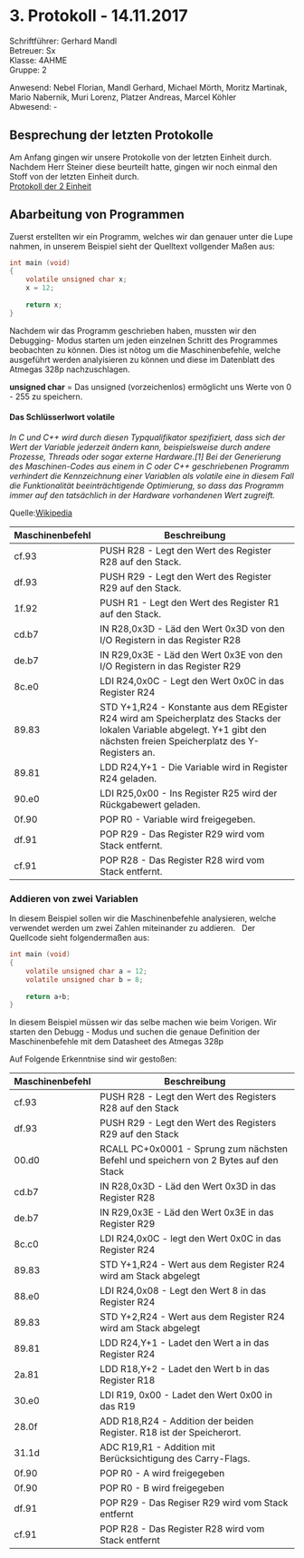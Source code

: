 # 3. Protokoll - 14.11.2017

Schriftführer: Gerhard Mandl  
Betreuer: Sx  
Klasse: 4AHME  
Gruppe: 2  

Anwesend: Nebel Florian, Mandl Gerhard, Michael Mörth, Moritz Martinak, Mario Nabernik, Muri Lorenz, Platzer Andreas, Marcel Köhler    
Abwesend: -

## Besprechung der letzten Protokolle
Am Anfang gingen wir unsere Protokolle von der letzten Einheit durch. Nachdem Herr Steiner diese beurteilt hatte, gingen wir noch einmal den Stoff von der letzten Einheit durch.  
[Protokoll der 2 Einheit](https://github.com/HTLMechatronics/m14-la1-sx/blob/mangem13/mangem13/2.Protokoll%20%207.11.2017.md)

## Abarbeitung von Programmen 
Zuerst erstellten wir ein Programm, welches wir dan genauer unter die Lupe nahmen, in unserem Beispiel sieht der Quelltext vollgender Maßen aus:  

```c
int main (void)
{
	volatile unsigned char x;
	x = 12;
	
	return x;
}
```
Nachdem wir das Programm geschrieben haben, mussten wir den Debugging- Modus starten um jeden einzelnen Schritt des Programmes beobachten zu können. Dies ist nötog um die Maschinenbefehle, welche ausgeführt werden analyisieren zu können und diese im Datenblatt des Atmegas 328p nachzuschlagen.  

__unsigned char__  = Das unsigned (vorzeichenlos) ermöglicht uns Werte von 0 - 255 zu speichern.  
   
#### Das Schlüsserlwort volatile 
*In C und C++ wird durch diesen Typqualifikator spezifiziert, dass sich der Wert der Variable jederzeit ändern kann, beispielsweise durch andere Prozesse, Threads oder sogar externe Hardware.[1] Bei der Generierung des Maschinen-Codes aus einem in C oder C++ geschriebenen Programm verhindert die Kennzeichnung einer Variablen als volatile eine in diesem Fall die Funktionalität beeinträchtigende Optimierung, so dass das Programm immer auf den tatsächlich in der Hardware vorhandenen Wert zugreift.*  

Quelle:[Wikipedia](https://de.wikipedia.org/wiki/Volatile_(Informatik))    


Maschinenbefehl | Beschreibung
--------------- | ------------
cf.93 | PUSH R28 - Legt den Wert des Register R28 auf den Stack.  
df.93 | PUSH R29 - Legt den Wert des Register R29 auf den Stack.  
1f.92 | PUSH R1 - Legt den Wert des Register R1 auf den Stack.  
cd.b7 | IN R28,0x3D - Läd den Wert 0x3D von den I/O Registern in das Register R28  
de.b7 | IN R29,0x3E - Läd den Wert 0x3E von den I/O Registern in das Register R29  
8c.e0 | LDI R24,0x0C - Legt den Wert 0x0C in das Register R24 
89.83 | STD Y+1,R24 - Konstante aus dem REgister R24 wird am Speicherplatz des Stacks der lokalen Variable abgelegt. Y+1 gibt den nächsten freien Speicherplatz des Y-Registers an.  
89.81 | LDD R24,Y+1 - Die Variable wird in Register R24 geladen.
90.e0 | LDI R25,0x00 - Ins Register R25 wird der Rückgabewert geladen.
0f.90 | POP R0 - Variable wird freigegeben.
df.91 | POP R29 - Das Register R29 wird vom Stack entfernt.
cf.91 | POP R28 - Das Register R28 wird vom Stack entfernt.


### Addieren von zwei Variablen
In diesem Beispiel sollen wir die Maschinenbefehle analysieren, welche verwendet werden um zwei Zahlen miteinander zu addieren.  
Der Quellcode sieht folgendermaßen aus:  
```c
int main (void)
{
	volatile unsigned char a = 12;
	volatile unsigned char b = 8;
	
	return a+b;
}
```
In diesem Beispiel müssen wir das selbe machen wie beim Vorigen. Wir starten den Debugg - Modus und suchen die genaue Definition der Maschinenbefehle mit dem Datasheet des Atmegas 328p 

Auf Folgende Erkenntnise sind wir gestoßen:  

Maschinenbefehl | Beschreibung
--------------- | ----------- 
cf.93 | PUSH R28 - Legt den Wert des Registers R28 auf den Stack
df.93 | PUSH R29 - Legt den Wert des Registers R29 auf den Stack
00.d0 | RCALL PC+0x0001 - Sprung zum nächsten Befehl und speichern von 2 Bytes auf den Stack
cd.b7 | IN R28,0x3D - Läd den Wert 0x3D in das Register R28
de.b7 | IN R29,0x3E - Läd den Wert 0x3E in das Register R29
8c.c0 | LDI R24,0x0C - legt den Wert 0x0C in das Register R24
89.83 | STD Y+1,R24 - Wert aus dem Register R24 wird am Stack abgelegt
88.e0 | LDI R24,0x08 - Legt den Wert 8 in das Register R24
89.83 | STD Y+2,R24 - Wert aus dem Register R24 wird am Stack abgelegt  
89.81 | LDD R24,Y+1 - Ladet den Wert a in das Register R24
2a.81 | LDD R18,Y+2 - Ladet den Wert b in das Register R18
30.e0 | LDI R19, 0x00 - Ladet den Wert 0x00 in das R19
28.0f | ADD R18,R24 - Addition der beiden Register. R18 ist der Speicherort.
31.1d | ADC R19,R1 - Addition mit Berücksichtigung des Carry-Flags. 
0f.90 | POP R0 - A wird freigegeben
0f.90 | POP R0 - B wird freigegeben
df.91 | POP R29 - Das Regiser R29 wird vom Stack entfernt
cf.91 | POP R28 - Das Register R28 wird vom Stack entfernt

